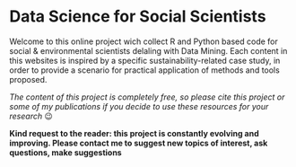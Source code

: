# Data Science for Social Scientists
Welcome to this online project wich collect R and Python based code for social & environmental scientists delaling with Data Mining.
Each content in this websites is inspired by a specific sustainability-related case study, in order to provide a scenario for practical application of methods and tools proposed. 

*The content of this project is completely free, so please cite this project or some of my publications if you decide to use these resources for your research* 😉

**Kind request to the reader: this project is constantly evolving and improving. Please contact me to suggest new topics of interest, ask questions, make suggestions**
